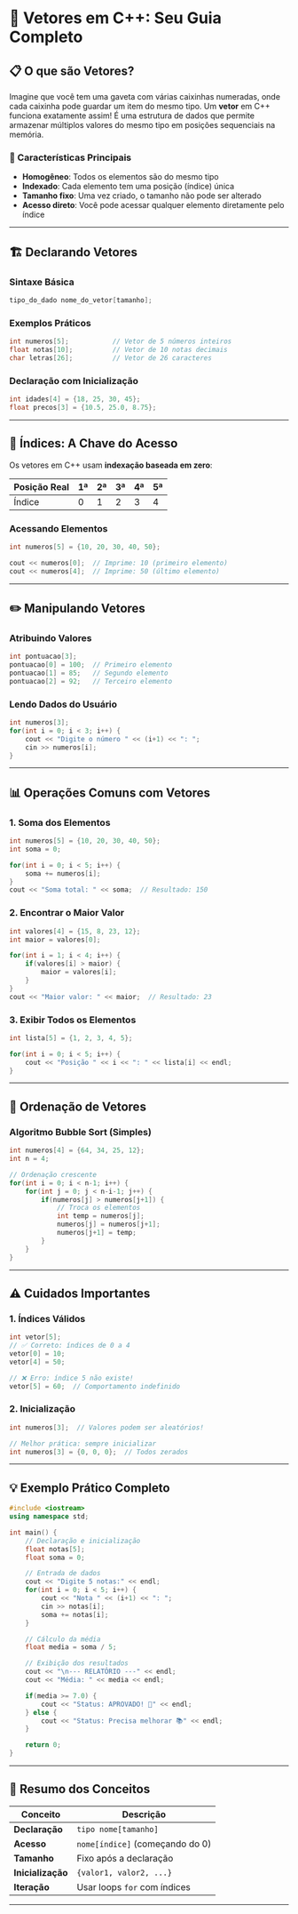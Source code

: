 # 🚀 Vetores em C++: Seu Guia Completo

## 📋 O que são Vetores?

Imagine que você tem uma gaveta com várias caixinhas numeradas, onde cada caixinha pode guardar um item do mesmo tipo. Um **vetor** em C++ funciona exatamente assim! É uma estrutura de dados que permite armazenar múltiplos valores do mesmo tipo em posições sequenciais na memória.

### 🎯 Características Principais

- **Homogêneo**: Todos os elementos são do mesmo tipo
- **Indexado**: Cada elemento tem uma posição (índice) única
- **Tamanho fixo**: Uma vez criado, o tamanho não pode ser alterado
- **Acesso direto**: Você pode acessar qualquer elemento diretamente pelo índice

---

## 🏗️ Declarando Vetores

### Sintaxe Básica

```cpp
tipo_do_dado nome_do_vetor[tamanho];
```

### Exemplos Práticos

```cpp
int numeros[5];           // Vetor de 5 números inteiros
float notas[10];          // Vetor de 10 notas decimais
char letras[26];          // Vetor de 26 caracteres
```

### Declaração com Inicialização

```cpp
int idades[4] = {18, 25, 30, 45};
float precos[3] = {10.5, 25.0, 8.75};
```

---

## 🔢 Índices: A Chave do Acesso

Os vetores em C++ usam **indexação baseada em zero**:

| Posição Real | 1ª  | 2ª  | 3ª  | 4ª  | 5ª  |
| ------------ | --- | --- | --- | --- | --- |
| Índice       | 0   | 1   | 2   | 3   | 4   |

### Acessando Elementos

```cpp
int numeros[5] = {10, 20, 30, 40, 50};

cout << numeros[0];  // Imprime: 10 (primeiro elemento)
cout << numeros[4];  // Imprime: 50 (último elemento)
```

---

## ✏️ Manipulando Vetores

### Atribuindo Valores

```cpp
int pontuacao[3];
pontuacao[0] = 100;  // Primeiro elemento
pontuacao[1] = 85;   // Segundo elemento
pontuacao[2] = 92;   // Terceiro elemento
```

### Lendo Dados do Usuário

```cpp
int numeros[3];
for(int i = 0; i < 3; i++) {
    cout << "Digite o número " << (i+1) << ": ";
    cin >> numeros[i];
}
```

---

## 📊 Operações Comuns com Vetores

### 1. Soma dos Elementos

```cpp
int numeros[5] = {10, 20, 30, 40, 50};
int soma = 0;

for(int i = 0; i < 5; i++) {
    soma += numeros[i];
}
cout << "Soma total: " << soma;  // Resultado: 150
```

### 2. Encontrar o Maior Valor

```cpp
int valores[4] = {15, 8, 23, 12};
int maior = valores[0];

for(int i = 1; i < 4; i++) {
    if(valores[i] > maior) {
        maior = valores[i];
    }
}
cout << "Maior valor: " << maior;  // Resultado: 23
```

### 3. Exibir Todos os Elementos

```cpp
int lista[5] = {1, 2, 3, 4, 5};

for(int i = 0; i < 5; i++) {
    cout << "Posição " << i << ": " << lista[i] << endl;
}
```

---

## 🔄 Ordenação de Vetores

### Algoritmo Bubble Sort (Simples)

```cpp
int numeros[4] = {64, 34, 25, 12};
int n = 4;

// Ordenação crescente
for(int i = 0; i < n-1; i++) {
    for(int j = 0; j < n-i-1; j++) {
        if(numeros[j] > numeros[j+1]) {
            // Troca os elementos
            int temp = numeros[j];
            numeros[j] = numeros[j+1];
            numeros[j+1] = temp;
        }
    }
}
```

---

## ⚠️ Cuidados Importantes

### 1. Índices Válidos

```cpp
int vetor[5];
// ✅ Correto: índices de 0 a 4
vetor[0] = 10;
vetor[4] = 50;

// ❌ Erro: índice 5 não existe!
vetor[5] = 60;  // Comportamento indefinido
```

### 2. Inicialização

```cpp
int numeros[3];  // Valores podem ser aleatórios!

// Melhor prática: sempre inicializar
int numeros[3] = {0, 0, 0};  // Todos zerados
```

---

## 💡 Exemplo Prático Completo

```cpp
#include <iostream>
using namespace std;

int main() {
    // Declaração e inicialização
    float notas[5];
    float soma = 0;

    // Entrada de dados
    cout << "Digite 5 notas:" << endl;
    for(int i = 0; i < 5; i++) {
        cout << "Nota " << (i+1) << ": ";
        cin >> notas[i];
        soma += notas[i];
    }

    // Cálculo da média
    float media = soma / 5;

    // Exibição dos resultados
    cout << "\n--- RELATÓRIO ---" << endl;
    cout << "Média: " << media << endl;

    if(media >= 7.0) {
        cout << "Status: APROVADO! 🎉" << endl;
    } else {
        cout << "Status: Precisa melhorar 📚" << endl;
    }

    return 0;
}
```

---

## 🎯 Resumo dos Conceitos

| Conceito          | Descrição                       |
| ----------------- | ------------------------------- |
| **Declaração**    | `tipo nome[tamanho]`            |
| **Acesso**        | `nome[índice]` (começando do 0) |
| **Tamanho**       | Fixo após a declaração          |
| **Inicialização** | `{valor1, valor2, ...}`         |
| **Iteração**      | Usar loops `for` com índices    |

---
